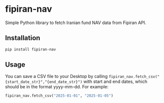 # fipiran-nav

Simple Python library to fetch Iranian fund NAV data from Fipiran API.

## Installation

```bash
pip install fipiran-nav
```


## Usage
You can save a CSV file to your Desktop by calling `fipiran_nav.fetch_csv("{start_date_str}","{end_date_str}")` with start and end dates, which should be in the format yyyy-mm-dd. For example:
```python
fipiran_nav.fetch_csv("2025-01-01", "2025-01-05")
```
